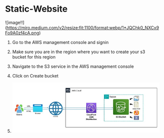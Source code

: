 # Static-Website
![image!!] (https://miro.medium.com/v2/resize:fit:1100/format:webp/1*JQChk0_NXCx9Fo9A0zf4cA.png)
1. Go to the AWS management console and signin
2. Make sure you are in the region where you want to create your s3 bucket for this region
3. Navigate to the S3 service in the AWS management console
4. Click on Create bucket

5. ![image!](cdn.jpg)
